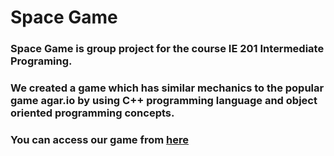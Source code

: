 # Space Game

### Space Game is group project for the course IE 201 Intermediate Programing.
### We created a game which has similar mechanics to the popular game agar.io by using C++ programming language and object oriented programming concepts.

### You can access our game from [here](files2/BAD.cpp)